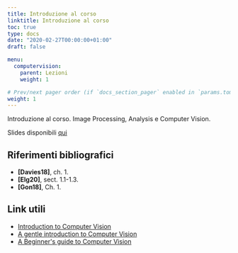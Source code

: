 ```yaml
---
title: Introduzione al corso
linktitle: Introduzione al corso
toc: true
type: docs
date: "2020-02-27T00:00:00+01:00"
draft: false

menu:
  computervision:
    parent: Lezioni
    weight: 1

# Prev/next pager order (if `docs_section_pager` enabled in `params.toml`)
weight: 1
---
```


Introduzione al corso. Image Processing, Analysis e Computer Vision. 

Slides disponibili [qui](../1.Intro.pdf)


## Riferimenti bibliografici

- **[Davies18]**, ch. 1. 
- **[Elg20]**, sect. 1.1-1.3. 
- **[Gon18]**, Ch. 1. 

## Link utili

- [Introduction to Computer Vision](https://algorithmia.com/blog/introduction-to-computer-vision)
- [A gentle introduction to Computer Vision](https://machinelearningmastery.com/what-is-computer-vision/)
- [A Beginner's guide to Computer Vision](https://medium.com/readers-writers-digest/beginners-guide-to-computer-vision-23606224b720)
